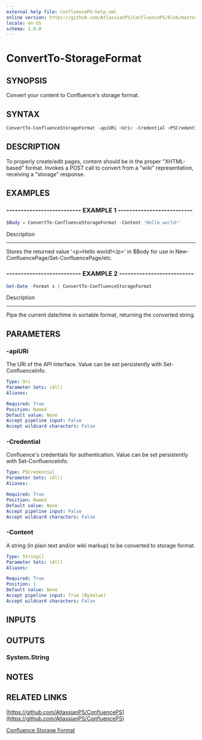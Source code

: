 ```yaml
---
external help file: ConfluencePS-help.xml
online version: https://github.com/AtlassianPS/ConfluencePS/blob/master/docs/en-US/ConvertTo-StorageFormat.md
locale: en-US
schema: 2.0.0
---
```


# ConvertTo-StorageFormat

## SYNOPSIS
Convert your content to Confluence's storage format.

## SYNTAX

```powershell
ConvertTo-ConfluenceStorageFormat -apiURi <Uri> -Credential <PSCredential> [-Content] <String>
```

## DESCRIPTION
To properly create/edit pages, content should be in the proper "XHTML-based" format.
Invokes a POST call to convert from a "wiki" representation, receiving a "storage" response.

## EXAMPLES

### -------------------------- EXAMPLE 1 --------------------------
```powershell
$Body = ConvertTo-ConfluenceStorageFormat -Content 'Hello world!'
```

Description

-----------

Stores the returned value '\<p\>Hello world!\</p\>' in $Body for use
in New-ConfluencePage/Set-ConfluencePage/etc.

### -------------------------- EXAMPLE 2 --------------------------
```powershell
Get-Date -Format s | ConvertTo-ConfluenceStorageFormat
```

Description

-----------

Pipe the current date/time in sortable format, returning the converted string.

## PARAMETERS

### -apiURi
The URi of the API interface.
Value can be set persistently with Set-ConfluenceInfo.

```yaml
Type: Uri
Parameter Sets: (All)
Aliases:

Required: True
Position: Named
Default value: None
Accept pipeline input: False
Accept wildcard characters: False
```

### -Credential
Confluence's credentials for authentication.
Value can be set persistently with Set-ConfluenceInfo.

```yaml
Type: PSCredential
Parameter Sets: (All)
Aliases:

Required: True
Position: Named
Default value: None
Accept pipeline input: False
Accept wildcard characters: False
```

### -Content
A string (in plain text and/or wiki markup) to be converted to storage format.

```yaml
Type: String[]
Parameter Sets: (All)
Aliases:

Required: True
Position: 1
Default value: None
Accept pipeline input: True (ByValue)
Accept wildcard characters: False
```

## INPUTS

## OUTPUTS

### System.String

## NOTES

## RELATED LINKS

[https://github.com/AtlassianPS/ConfluencePS](https://github.com/AtlassianPS/ConfluencePS)

[Confluence Storage Format](https://confluence.atlassian.com/confcloud/confluence-storage-format-724765084.html)
